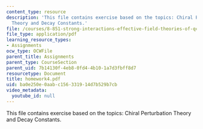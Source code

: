 ```yaml
---
content_type: resource
description: 'This file contains exercise based on the topics: Chiral Perturbation
  Theory and Decay Constants.'
file: /courses/8-851-strong-interactions-effective-field-theories-of-qcd-spring-2006/ba0e250e0aabc156331914d7b529b7cb_homework4.pdf
file_type: application/pdf
learning_resource_types:
- Assignments
ocw_type: OCWFile
parent_title: Assignments
parent_type: CourseSection
parent_uid: 7b14130f-4eb8-0fd4-4b10-1a7d3fbff8d7
resourcetype: Document
title: homework4.pdf
uid: ba0e250e-0aab-c156-3319-14d7b529b7cb
video_metadata:
  youtube_id: null
---
```

This file contains exercise based on the topics: Chiral Perturbation Theory and Decay Constants.

